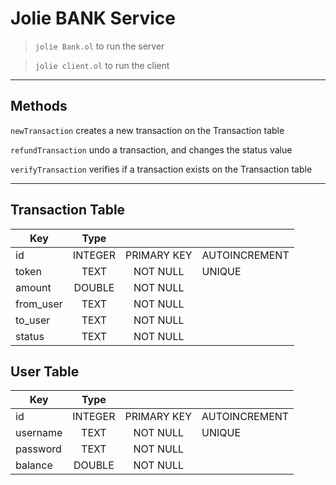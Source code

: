 # Jolie BANK Service

> `jolie Bank.ol` to run the server

> `jolie client.ol` to run the client

---

## Methods

`newTransaction` creates a new transaction on the Transaction table

`refundTransaction` undo a transaction, and changes the status value

`verifyTransaction` verifies if a transaction exists on the Transaction table

---

## Transaction Table

| Key           |     Type      |               |                   |
| ------------- | :-----------: | :-----------: |  -----------      |
| id            |   INTEGER     |   PRIMARY KEY |   AUTOINCREMENT   |
| token         |   TEXT        |   NOT NULL    |   UNIQUE          |
| amount        |   DOUBLE      |   NOT NULL    |                   |
| from_user     |   TEXT        |   NOT NULL    |                   |
| to_user       |   TEXT        |   NOT NULL    |                   |
| status        |   TEXT        |   NOT NULL    |                   |

## User Table

| Key           |     Type      |               |                   |
| ------------- | :-----------: | :-----------: |  -----------      |
| id            |   INTEGER     |   PRIMARY KEY |   AUTOINCREMENT   |
| username      |   TEXT        |   NOT NULL    |   UNIQUE          |
| password      |   TEXT        |   NOT NULL    |                   |
| balance       |   DOUBLE      |   NOT NULL    |                   |